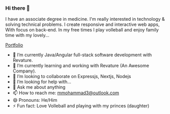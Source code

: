 ### Hi there 👋

I have an associate degree in medicine. I'm really interested in technology & solving technical problems. I create responsive and interactive web apps, With focus on back-end. In my free times I play volleball and enjoy family time with my lovely...

[Portfolio](https://mojib-mohammad.vercel.app)
<!--
**mojib2014/mojib2014** is a ✨ _special_ ✨ repository because its `README.md` (this file) appears on your GitHub profile.

Here are some ideas to get you started:
-->
- 🔭 I’m currently Java/Angular full-stack software development with Revature.
- 🌱 I’m currently learning and working with Revature (An Awesome Company).
- 👯 I’m looking to collaborate on Expressjs, Nextjs, Nodejs
- 🤔 I’m looking for help with...
- 💬 Ask me about anything
- 📫 How to reach me: mmohammad3@outlook.com
- 😄 Pronouns: He/Him
- ⚡ Fun fact: Love Volleball and playing with my princes (daughter)
